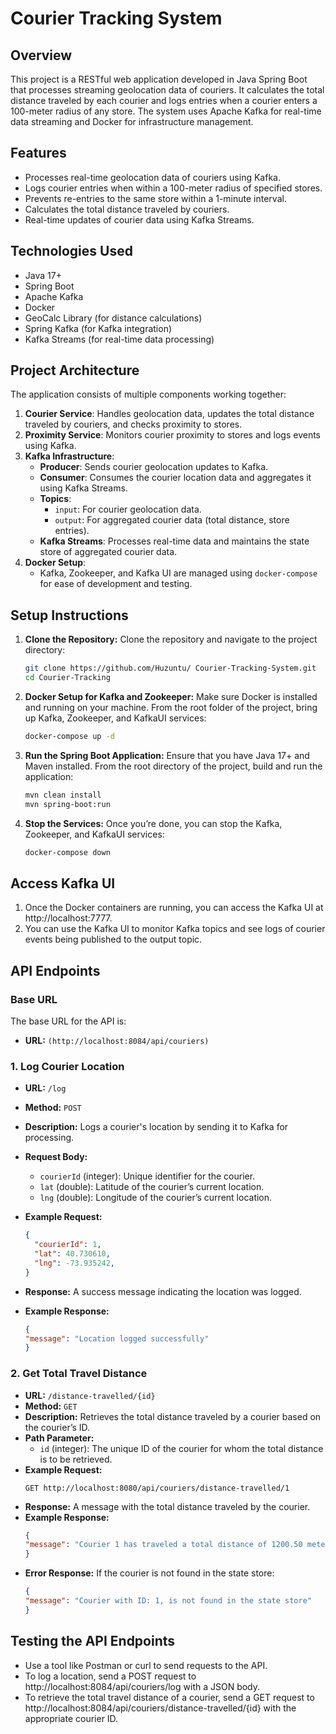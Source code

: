 # Courier Tracking System

## Overview

This project is a RESTful web application developed in Java Spring Boot that processes streaming geolocation data of couriers. It calculates the total distance traveled by each courier and logs entries when a courier enters a 100-meter radius of any store. The system uses Apache Kafka for real-time data streaming and Docker for infrastructure management.

## Features

- Processes real-time geolocation data of couriers using Kafka.
- Logs courier entries when within a 100-meter radius of specified stores.
- Prevents re-entries to the same store within a 1-minute interval.
- Calculates the total distance traveled by couriers.
- Real-time updates of courier data using Kafka Streams.

## Technologies Used

- Java 17+
- Spring Boot
- Apache Kafka
- Docker
- GeoCalc Library (for distance calculations)
- Spring Kafka (for Kafka integration)
- Kafka Streams (for real-time data processing)

## Project Architecture

The application consists of multiple components working together:

1. **Courier Service**: Handles geolocation data, updates the total distance traveled by couriers, and checks proximity to stores.
2. **Proximity Service**: Monitors courier proximity to stores and logs events using Kafka.
3. **Kafka Infrastructure**:
   - **Producer**: Sends courier geolocation updates to Kafka.
   - **Consumer**: Consumes the courier location data and aggregates it using Kafka Streams.
   - **Topics**:
     - `input`: For courier geolocation data.
     - `output`: For aggregated courier data (total distance, store entries).
   - **Kafka Streams**: Processes real-time data and maintains the state store of aggregated courier data.
4. **Docker Setup**:
   - Kafka, Zookeeper, and Kafka UI are managed using `docker-compose` for ease of development and testing.

## Setup Instructions

1. **Clone the Repository:**
   Clone the repository and navigate to the project directory:
   ```bash
   git clone https://github.com/Huzuntu/ Courier-Tracking-System.git
   cd Courier-Tracking
2. **Docker Setup for Kafka and Zookeeper:**
   Make sure Docker is installed and running on your machine. From the root folder of the project, bring up Kafka, Zookeeper, and KafkaUI services:
   ```bash
   docker-compose up -d
   ```
3. **Run the Spring Boot Application:**
   Ensure that you have Java 17+ and Maven installed. From the root directory of the project, build and run the application:
   ```bash
   mvn clean install
   mvn spring-boot:run
4. **Stop the Services:**
   Once you’re done, you can stop the Kafka, Zookeeper, and KafkaUI services:
   ```bash
   docker-compose down
## Access Kafka UI

1.	Once the Docker containers are running, you can access the Kafka UI at http://localhost:7777.
2.	You can use the Kafka UI to monitor Kafka topics and see logs of courier events being published to the output topic.

## API Endpoints
### Base URL

The base URL for the API is:
- **URL:** `(http://localhost:8084/api/couriers)`

### 1. **Log Courier Location**

- **URL:** `/log`
- **Method:** `POST`
- **Description:** Logs a courier's location by sending it to Kafka for processing.
- **Request Body:**
  - `courierId` (integer): Unique identifier for the courier.
  - `lat` (double): Latitude of the courier’s current location.
  - `lng` (double): Longitude of the courier’s current location.

- **Example Request:**
  ```json
  {
    "courierId": 1,
    "lat": 40.730610,
    "lng": -73.935242,
  }
- **Response:**
A success message indicating the location was logged.
- **Example Response:**
  ```json
  {
  "message": "Location logged successfully"
  }
### 2. **Get Total Travel Distance**
- **URL:** `/distance-travelled/{id}`
- **Method:** `GET`
- **Description:** Retrieves the total distance traveled by a courier based on the courier’s ID.
- **Path Parameter:**
  - `id` (integer): The unique ID of the courier for whom the total distance is to be retrieved.
- **Example Request:**
  ```
  GET http://localhost:8080/api/couriers/distance-travelled/1
- **Response:**
A message with the total distance traveled by the courier.
- **Example Response:**
  ```json
  {
  "message": "Courier 1 has traveled a total distance of 1200.50 meters."
  }
- **Error Response:**
  If the courier is not found in the state store:
  ```json
  {
  "message": "Courier with ID: 1, is not found in the state store"
  }
## Testing the API Endpoints
- Use a tool like Postman or curl to send requests to the API.
- To log a location, send a POST request to http://localhost:8084/api/couriers/log with a JSON body.
- To retrieve the total travel distance of a courier, send a GET request to http://localhost:8084/api/couriers/distance-travelled/{id} with the appropriate courier ID.
